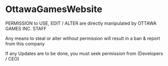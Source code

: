 # OttawaGamesWebsite

PERMISSION to USE, EDIT / ALTER are directly manipulated by OTTAWA GAMES INC. STAFF

Any means to steal or alter without permission will result in a ban & report from this company

If any Updates are to be done, you must seek permission from (Developers / CEO)
